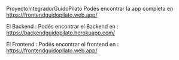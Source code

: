 ProyectoIntegradorGuidoPilato
Podés encontrar la app completa en https://frontendguidopilato.web.app/

El Backend :
Podés encontrar el Backend en : https://backendguidopilato.herokuapp.com/

El Frontend :
Podés encontrar el frontend en : https://frontendguidopilato.web.app/
